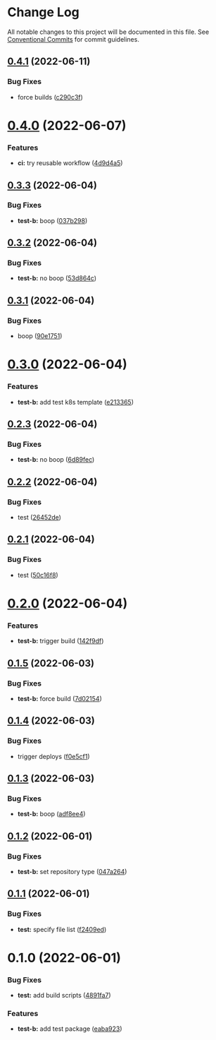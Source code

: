 # Change Log

All notable changes to this project will be documented in this file.
See [Conventional Commits](https://conventionalcommits.org) for commit guidelines.

## [0.4.1](https://github.com/chiel/pnpm-monorepo/compare/@chiel/test-b@0.4.0...@chiel/test-b@0.4.1) (2022-06-11)


### Bug Fixes

* force builds ([c290c3f](https://github.com/chiel/pnpm-monorepo/commit/c290c3fd6ea8402f6bc59a0a198353710e8573a6))





# [0.4.0](https://github.com/chiel/pnpm-monorepo/compare/@chiel/test-b@0.3.3...@chiel/test-b@0.4.0) (2022-06-07)


### Features

* **ci:** try reusable workflow ([4d9d4a5](https://github.com/chiel/pnpm-monorepo/commit/4d9d4a57e5c3506acbf7d3df636240dceb60c54f))





## [0.3.3](https://github.com/chiel/pnpm-monorepo/compare/@chiel/test-b@0.3.2...@chiel/test-b@0.3.3) (2022-06-04)


### Bug Fixes

* **test-b:** boop ([037b298](https://github.com/chiel/pnpm-monorepo/commit/037b298cb49295c8bb59cb13f68a48033ccf755f))





## [0.3.2](https://github.com/chiel/pnpm-monorepo/compare/@chiel/test-b@0.3.1...@chiel/test-b@0.3.2) (2022-06-04)


### Bug Fixes

* **test-b:** no boop ([53d864c](https://github.com/chiel/pnpm-monorepo/commit/53d864c82d6f5a4d912afdcaa38696eafb775e94))





## [0.3.1](https://github.com/chiel/pnpm-monorepo/compare/@chiel/test-b@0.3.0...@chiel/test-b@0.3.1) (2022-06-04)


### Bug Fixes

* boop ([90e1751](https://github.com/chiel/pnpm-monorepo/commit/90e1751504fd4d27db75af0df05245f368244e1e))





# [0.3.0](https://github.com/chiel/pnpm-monorepo/compare/@chiel/test-b@0.2.3...@chiel/test-b@0.3.0) (2022-06-04)


### Features

* **test-b:** add test k8s template ([e213365](https://github.com/chiel/pnpm-monorepo/commit/e213365ebeb7dcfa8b5ab004f5810bf4556d5293))





## [0.2.3](https://github.com/chiel/pnpm-monorepo/compare/@chiel/test-b@0.2.2...@chiel/test-b@0.2.3) (2022-06-04)


### Bug Fixes

* **test-b:** no boop ([6d89fec](https://github.com/chiel/pnpm-monorepo/commit/6d89fec5ba5f103c93592c561d23bd8da4690abc))





## [0.2.2](https://github.com/chiel/pnpm-monorepo/compare/@chiel/test-b@0.2.1...@chiel/test-b@0.2.2) (2022-06-04)


### Bug Fixes

* test ([26452de](https://github.com/chiel/pnpm-monorepo/commit/26452de5c5d03fbdbd47eca3d4f2533f522e98d3))





## [0.2.1](https://github.com/chiel/pnpm-monorepo/compare/@chiel/test-b@0.2.0...@chiel/test-b@0.2.1) (2022-06-04)


### Bug Fixes

* test ([50c16f8](https://github.com/chiel/pnpm-monorepo/commit/50c16f8fd37da56e9c27ba992a88721ddcc22c1e))





# [0.2.0](https://github.com/chiel/pnpm-monorepo/compare/@chiel/test-b@0.1.5...@chiel/test-b@0.2.0) (2022-06-04)


### Features

* **test-b:** trigger build ([142f9df](https://github.com/chiel/pnpm-monorepo/commit/142f9dff85cefe34d405316119cfada707c76f0b))





## [0.1.5](https://github.com/chiel/pnpm-monorepo/compare/@chiel/test-b@0.1.4...@chiel/test-b@0.1.5) (2022-06-03)


### Bug Fixes

* **test-b:** force build ([7d02154](https://github.com/chiel/pnpm-monorepo/commit/7d02154fb8b8ac1dc1bb145dfa6f10abebfab2f2))





## [0.1.4](https://github.com/chiel/pnpm-monorepo/compare/@chiel/test-b@0.1.3...@chiel/test-b@0.1.4) (2022-06-03)


### Bug Fixes

* trigger deploys ([f0e5cf1](https://github.com/chiel/pnpm-monorepo/commit/f0e5cf1d388f8ec0cf8ce968f688c01d4256d536))





## [0.1.3](https://github.com/chiel/pnpm-monorepo/compare/@chiel/test-b@0.1.2...@chiel/test-b@0.1.3) (2022-06-03)


### Bug Fixes

* **test-b:** boop ([adf8ee4](https://github.com/chiel/pnpm-monorepo/commit/adf8ee4c2066607c1fa4bb9378b840f0045ee0ec))





## [0.1.2](https://github.com/chiel/pnpm-monorepo/compare/@chiel/test-b@0.1.1...@chiel/test-b@0.1.2) (2022-06-01)


### Bug Fixes

* **test-b:** set repository type ([047a264](https://github.com/chiel/pnpm-monorepo/commit/047a264e362284b993b727e1bff61f27dd342a9b))





## [0.1.1](https://github.com/chiel/pnpm-monorepo/compare/@chiel/test-b@0.1.0...@chiel/test-b@0.1.1) (2022-06-01)


### Bug Fixes

* **test:** specify file list ([f2409ed](https://github.com/chiel/pnpm-monorepo/commit/f2409ed82e0143c14fbea5a6710f38c8a11ab5c5))





# 0.1.0 (2022-06-01)


### Bug Fixes

* **test:** add build scripts ([4891fa7](https://github.com/chiel/pnpm-monorepo/commit/4891fa7549fa90ebe3d6062adacbd85f90d13423))


### Features

* **test-b:** add test package ([eaba923](https://github.com/chiel/pnpm-monorepo/commit/eaba923359ef111ab3e1334f0d9be7c2c9c71387))
